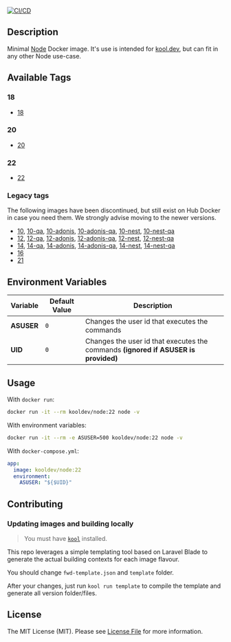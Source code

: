 [![CI/CD](https://github.com/kool-dev/docker-node/actions/workflows/ci-cd.yml/badge.svg)](https://github.com/kool-dev/docker-node/actions/workflows/ci-cd.yml)

## Description

Minimal [Node](https://nodejs.org/en/) Docker image. It's use is intended for [kool.dev](https://github.com/kool-dev/kool), but can fit in any other Node use-case.

## Available Tags

### 18

- [18](https://github.com/kool-dev/docker-node/blob/master/18/Dockerfile)

### 20

- [20](https://github.com/kool-dev/docker-node/blob/master/20/Dockerfile)

### 22

- [22](https://github.com/kool-dev/docker-node/blob/master/22/Dockerfile)

### Legacy tags

The following images have been discontinued, but still exist on Hub Docker in case you need them. We strongly advise moving to the newer versions.

- [10](https://github.com/kool-dev/docker-node/tree/legacy-2022-07/10/Dockerfile), [10-qa](https://github.com/kool-dev/docker-node/tree/legacy-2022-07/10-qa/Dockerfile), [10-adonis](https://github.com/kool-dev/docker-node/tree/legacy-2022-07/10-adonis/Dockerfile), [10-adonis-qa](https://github.com/kool-dev/docker-node/tree/legacy-2022-07/10-adonis-qa/Dockerfile), [10-nest](https://github.com/kool-dev/docker-node/tree/legacy-2022-07/10-nest/Dockerfile), [10-nest-qa](https://github.com/kool-dev/docker-node/tree/legacy-2022-07/10-nest-qa/Dockerfile)
- [12](https://github.com/kool-dev/docker-node/tree/legacy-2022-07/12/Dockerfile), [12-qa](https://github.com/kool-dev/docker-node/tree/legacy-2022-07/12-qa/Dockerfile), [12-adonis](https://github.com/kool-dev/docker-node/tree/legacy-2022-07/12-adonis/Dockerfile), [12-adonis-qa](https://github.com/kool-dev/docker-node/tree/legacy-2022-07/12-adonis-qa/Dockerfile), [12-nest](https://github.com/kool-dev/docker-node/tree/legacy-2022-07/12-nest/Dockerfile), [12-nest-qa](https://github.com/kool-dev/docker-node/tree/legacy-2022-07/12-nest-qa/Dockerfile)
- [14](https://github.com/kool-dev/docker-node/tree/legacy-2022-07/14/Dockerfile), [14-qa](https://github.com/kool-dev/docker-node/tree/legacy-2022-07/14-qa/Dockerfile), [14-adonis](https://github.com/kool-dev/docker-node/tree/legacy-2022-07/14-adonis/Dockerfile), [14-adonis-qa](https://github.com/kool-dev/docker-node/tree/legacy-2022-07/14-adonis-qa/Dockerfile), [14-nest](https://github.com/kool-dev/docker-node/tree/legacy-2022-07/14-nest/Dockerfile), [14-nest-qa](https://github.com/kool-dev/docker-node/tree/legacy-2022-07/14-nest-qa/Dockerfile)
- [16](https://github.com/kool-dev/docker-node/blob/master/16/Dockerfile)
- [21](https://github.com/kool-dev/docker-node/blob/master/21/Dockerfile)

## Environment Variables

Variable | Default Value | Description
--- | --- | ---
**ASUSER** | `0` | Changes the user id that executes the commands
**UID** | `0` | Changes the user id that executes the commands **(ignored if ASUSER is provided)**

## Usage

With `docker run`:

```sh
docker run -it --rm kooldev/node:22 node -v
```

With environment variables:

```sh
docker run -it --rm -e ASUSER=500 kooldev/node:22 node -v
```

With `docker-compose.yml`:

```yaml
app:
  image: kooldev/node:22
  environment:
    ASUSER: "${$UID}"
```

## Contributing

### Updating images and building locally

> You must have [`kool`](https://github.com/kool-dev/kool) installed.

This repo leverages a simple templating tool based on Laravel Blade to generate the actual building contexts for each image flavour.

You should change `fwd-template.json` and `template` folder.

After your changes, just run `kool run template` to compile the template and generate all version folder/files.

## License

The MIT License (MIT). Please see [License File](LICENSE.md) for more information.
